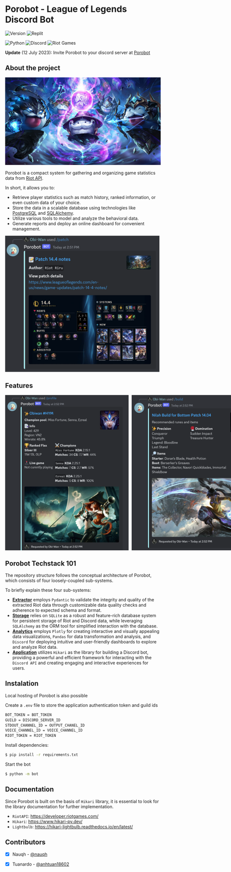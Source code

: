 # Porobot - League of Legends Discord Bot 
![Version](https://img.shields.io/badge/Latest_Version-V1.0.0-808080?style=for-the-badge)
![Replit](https://img.shields.io/badge/Replit-DD1200?style=for-the-badge&logo=Replit&logoColor=white&colorB=black)

![Python](https://img.shields.io/badge/Python%203.10-blue.svg?style=for-the-badge&logo=Python&logoColor=white)
![Discord](https://img.shields.io/badge/Discord-%235865F2.svg?style=for-the-badge&logo=discord&logoColor=white)
![Riot Games](https://img.shields.io/badge/riotgames-D32936.svg?style=for-the-badge&logo=riotgames&logoColor=white)

**Update** (12 July 2023): Invite Porobot to your discord server at [Porobot](https://nauqh.github.io/Porodocs/)

## About the project
![Poro](./img/poros.jpg)

Porobot is a compact system for gathering and organizing game statistics data from [Riot API](https://developer.riotgames.com/).

In short, it allows you to:

* Retrieve player statistics such as match history, ranked information, or even custom data of your choice.
* Store the data in a scalable database using technologies like [PostgreSQL](https://www.postgresql.org/) and [SQLAlchemy](https://www.sqlalchemy.org/).
* Utilize various tools to model and analyze the behavioral data.
* Generate reports and deploy an online dashboard for convenient management.

<img width="500" src="./img/patch.png">

## Features
<div style="display: flex;">
  <img width="400" src="./img/profile.png" style="margin-right: 10px;">
  <img width="400" src="./img/build.png">
</div>

## Porobot Techstack 101
The repository structure follows the conceptual architecture of Porobot, which consists of four loosely-coupled sub-systems.

To briefly explain these four sub-systems:

* **[Extractor][extractor]** employs `Pydantic` to validate the integrity and quality of the extracted Riot data through customizable data quality checks and adherence to expected schema and format.
* **[Storage][storage]** relies on `SQLite` as a robust and feature-rich database system for persistent storage of Riot and Discord data, while leveraging `SQLAlchemy` as the ORM tool for simplified interaction with the database.
* **[Analytics][analytics]** employs `Plotly` for creating interactive and visually appealing data visualizations, `Pandas` for data transformation and analysis, and `Discord` for deploying intuitive and user-friendly dashboards to explore and analyze Riot data.
* **[Application][app]** utilizes `Hikari` as the library for building a Discord bot, providing a powerful and efficient framework for interacting with the `Discord API` and creating engaging and interactive experiences for users.

## Instalation

Local hosting of Porobot is also possible

Create a `.env` file to store the application authentication token and guild ids

```sh
BOT_TOKEN = BOT_TOKEN
GUILD = DISCORD_SERVER_ID
STDOUT_CHANNEL_ID = OUTPUT_CHANEL_ID
VOICE_CHANNEL_ID = VOICE_CHANNEL_ID
RIOT_TOKEN = RIOT_TOKEN
```

Install dependencies:

```sh
$ pip install -r requirements.txt
```

Start the bot

```sh
$ python -m bot
```

## Documentation

Since Porobot is built on the basis of `Hikari` library, it is essential to look for the library documentation for further implementation. 

- `RiotAPI`: https://developer.riotgames.com/
- `Hikari`: https://www.hikari-py.dev/
- `Lightbulb`: https://hikari-lightbulb.readthedocs.io/en/latest/

## Contributors

- [x] Nauqh - [@nauqh](https://github.com/nauqh) 
- [x] Tuanardo - [@anhtuan18602](https://github.com/anhtuan18602) 


[orchestrator]: https://www.prefect.io/
[extractor]: https://developer.spotify.com/documentation/web-api
[storage]: https://www.postgresql.org/
[analytics]: https://resonance.streamlit.app/
[app]: https://www.hikari-py.dev/